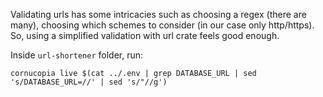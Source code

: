 Validating urls has some intricacies such as choosing a regex (there are many),
choosing which schemes to consider (in our case only http/https).
So, using a simplified validation with url crate feels good enough.

Inside `url-shortener` folder, run:
```
cornucopia live $(cat ../.env | grep DATABASE_URL | sed 's/DATABASE_URL=//' | sed 's/"//g')
```

